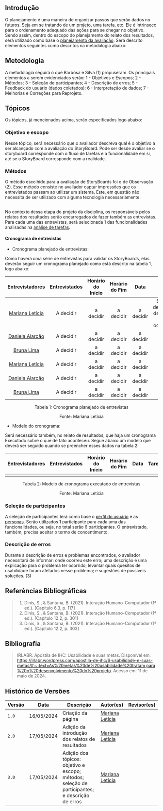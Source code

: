 ## Introdução

<!-- precisa conter de preferencia: 
1 - os objetivos, 
2 escopos, 
3 métodos(quais tipo de entrevistas etc.), 
4 como será selecionado os participantes, 
5 preparação para as entrevistas, 
6 os problemas encontrados(como lidar com isso),
7 feedback do usuário, 
8 interpretação de dados colhido(como será essa interpretação) , 
9 as possiveis melhorias e correções a serem feitas.

^^ lembrando que isso é um planejamento então significa que será como nós iremos lidar com esses dados, antes de, de fato obtê-los. -->

O planejamento é uma maneira de organizar passos que serão dados no futuros. Seja em se tratando de um projeto, uma tarefa, etc. Ele é intrínseco para o ordenamento adequado das ações para se chegar no objetivo. Sendo assim, dentro do escopo do planejamento do relato dos resultados, será utilizado como base o [planejamento da avaliação](../story_board/planejamento_avaliacao.md). Será descrito elementos seguintes como descritos na metodologia abaixo:

## Metodologia 

A metodologia seguirá o que Barbosa e Silva (1) propuseram. Os principais elementos a serem evidenciados serão:
1 - Objetivos e Escopos;
2 - Métodos;
3 - Seleção de participantes;
4 - Descrição de erros;
5 - Feedback do usuário (dados coletados);
6 - Interpretação de dados;
7 - Melhorias e Correções para Reprojeto. 

## Tópicos

Os tópicos, já mencionados acima, serão especificados logo abaixo:

### Objetivo e escopo

Nesse tópico, será necessário que o avaliador descreva qual é o objetivo a ser alcançado com a avaliação do StoryBoard. Pode ser desde avaliar se o storyboard corresponde com o fluxo de tarefas e a funcionalidade em si, até se o StoryBoard corresponde com a realidade.

### Métodos 

O método escolhido para a avaliação de StoryBoards foi o de Observação (2). Esse método consiste no avaliador captar impressões que os entrevistados passam ao utilizar um sistema. Este, em questão não necessita de ser utilizado com alguma tecnologia necessariamente.<br><br>

No contexto dessa etapa do projeto da disciplina, os responsáveis pelos relatos dos resultados serão encarregados de fazer também as entrevistas. Para cada uma das entrevistas, será selecionada 1 das funcionalidades analisadas na [análise de tarefas](/docs/analise_requisitos_1/analise_tarefas.md).

#### Cronograma de entrevistas

- Cronograma planejado de entrevistas:

Como haverá uma série de entrevistas para validar os StoryBoards, elas deverão seguir um cronograma planejado como está descrito na tabela 1, logo abaixo:

<center>

|                  Entrevistadores                     | Entrevistados   | Horário do Início | Horário do Fim |         Data   |           Tarefa            |           Local            |
| :--------------------------------------------------: | :-------------: | :---------------: | :------------: | :----------------: | :-------------------------: | :------------------------: |
|   [Mariana Letícia](https://github.com/Marianannn)     |     A decidir     |      a decidir      |     a decidir      |     a decidir      |   Solicitar declaração de registro de ocorrência   | a decidir |
|   [Daniela Alarcão](https://github.com/danialarcao)     |     A decidir     |      a decidir      |     a decidir      |     a decidir      |      | a decidir |
|   [Bruna Lima](https://github.com/libruna)     |     A decidir     |      a decidir      |     a decidir      |     a decidir      |      | a decidir |
|   [Mariana Letícia](https://github.com/Marianannn)     |     A decidir     |      a decidir      |     a decidir      |     a decidir      |      | a decidir |
|   [Daniela Alarcão](https://github.com/danialarcao)     |     A decidir     |      a decidir      |     a decidir      |     a decidir      |      | a decidir |
|   [Bruna Lima](https://github.com/libruna)     |     A decidir     |      a decidir      |     a decidir      |     a decidir      |      | a decidir |


<p style="text-align: center">Tabela 1: Cronograma planejado de entrevistas</p>

<p style="text-align: center">Fonte: Mariana Letícia</p>

</center>

- Modelo do cronograma:

Será necessário também, no relato de resultados, que haja um cronograma Executado sobre o que de fato aconteceu. Segue abaixo um modelo que deverá ser seguido quando se preencher esses dados na tabela 2:

<center>

|                  Entrevistadores                     | Entrevistados   | Horário do Início | Horário do Fim |         Data   |           Tarefa            |           Local            |
| :--------------------------------------------------: | :-------------: | :---------------: | :------------: | :----------------: | :-------------------------: | :------------------------: |
||||||||

<p style="text-align: center">Tabela 2: Modelo de cronograma executado de entrevistas</p>

<p style="text-align: center">Fonte: Mariana Letícia</p>

</center>


### Seleção de participantes

A seleção de participantes terá como base o [perfil do usuário](/docs/analise_requisitos_1/perfil_usuario.md) e as [personas](/docs/analise_requisitos_1/personas.md). Serão utilizados 1 participante para cada uma das funcionalidades, ou seja, no total serão 6 participantes. O entrevistado, também, precisa aceitar o termo de concentimento.

### Descrição de erros

Durante a descrição de erros e problemas encontrados, o avaliador necessitará de informar: onde ocorreu este erro; uma descrição e uma explicação para o problema ter ocorrido; levantar quais quesitos de usabilidade foram afetados nesse problema; e sugestões de possíveis soluções. (3)

## Referências Bibliográficas
> 1. Dinis, S., & Santana, B. (2021). Interação Humano-Computador (1ª ed.). [Capítulo 6.3, p. 117]
> 2. Dinis, S., & Santana, B. (2021). Interação Humano-Computador (1ª ed.). [Capítulo 12.2, p. 301]
> 3. Dinis, S., & Santana, B. (2021). Interação Humano-Computador (1ª ed.). [Capítulo 12.2, p. 303]

## Bibliografia
> IRLABR. Apostila de IHC: Usabilidade e suas metas. Disponível em: <https://irlabr.wordpress.com/apostila-de-ihc/6-usabilidade-e-suas-metas/#:~:text=As%20metas%20de%20usabilidade%20tratam,para%20o%20desenvolvimento%20do%20projeto>. Acesso em: 11 de maio de 2024.

## Histórico de Versões

| Versão |    Data    | Descrição                                 | Autor(es)                                       | Revisor(es)                                    |
| ------ | :--------: | ----------------------------------------- | ----------------------------------------------- | ---------------------------------------------- |
| `1.0`   | 16/05/2024 | Criação da página                         | [Mariana Letícia](https://github.com/Marianannn) |     |
| `2.0`   | 17/05/2024 | Adição da introdução dos relatos de resultados                         | [Mariana Letícia](https://github.com/Marianannn) |     |
| `3.0`   | 17/05/2024 | Adição dos tópicos: objetivo e escopo; métodos; seleção de participantes; e descrição de erros                         | [Mariana Letícia](https://github.com/Marianannn) |     |